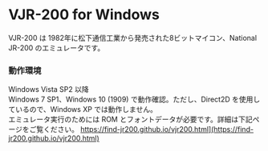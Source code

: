 ﻿# VJR-200 for Windows  
  VJR-200 は 1982年に松下通信工業から発売された8ビットマイコン、National JR-200 のエミュレータです。  
### 動作環境  
Windows Vista SP2 以降  
Windows 7 SP1、Windows 10 (1909) で動作確認。ただし、Direct2D を使用しているので、Windows XP では動作しません。  
エミュレータ実行のためには ROM とフォントデータが必要です。詳細は下記ページをご覧ください。
https://find-jr200.github.io/vjr200.html](https://find-jr200.github.io/vjr200.html)
